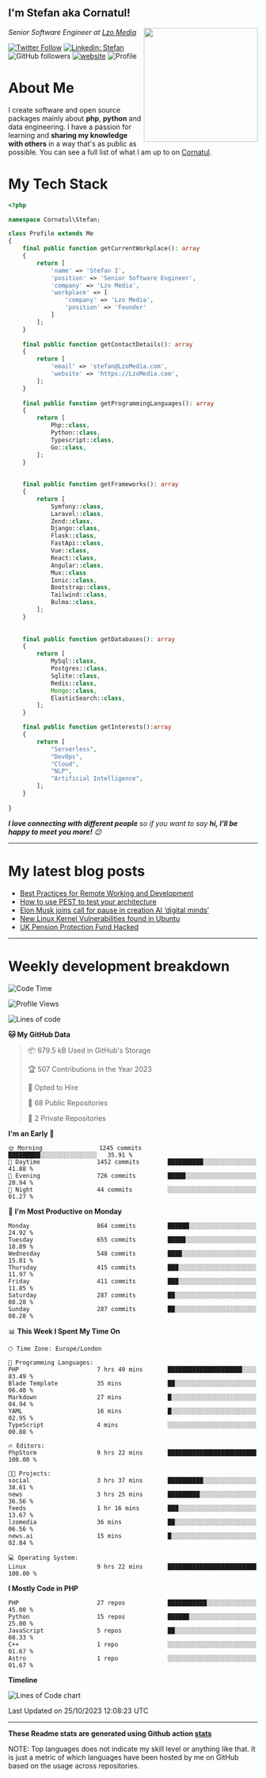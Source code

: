 <h2>I'm Stefan aka Cornatul! </h2>
<img align='right' src="https://i.giphy.com/media/YePKU8cVoIF3afvi8s/giphy.webp" width="230">
<p><em>Senior Software Engineer at <a href="https:/lzomedia.com/">Lzo Media
</a>
</em></p>

[![Twitter Follow](https://img.shields.io/twitter/follow/cornatul?label=Follow)](https://twitter.com/intent/follow?screen_name=cornatul)
[![Linkedin: Stefan](https://img.shields.io/badge/cornatul-blue?style=flat-square&logo=Linkedin&logoColor=white&link=https://www.linkedin.com/in/cornatul/)](https://www.linkedin.com/in/cornatul/)
![GitHub followers](https://img.shields.io/github/followers/cornatul?label=Follow&style=social)
[![website](https://img.shields.io/badge/Website-46a2f1.svg?&style=flat-square&logo=Google-Chrome&logoColor=white&link=https://cornatul.com/)](https://cornatul.com/)
![Profile](https://visitor-badge.glitch.me/badge?page_id=cornatul.cornatul)



# About Me
I create software and open source packages mainly about **php**, **python** and data engineering. 
I have a passion for learning and **sharing my knowledge with others** in a way that's as public as possible. 
You can see a full list of what I am up to on [Cornatul](https://lzomedia.com).


# My Tech Stack

```php
<?php

namespace Cornatul\Stefan;

class Profile extends Me
{
    final public function getCurrentWorkplace(): array
    {
        return [
            'name' => 'Stefan I',
            'position' => 'Senior Software Engineer',
            'company' => 'Lzo Media',
            'workplace' => [
                'company' => 'Lzo Media',
                'position' => 'Founder'         
            ]
        ];
    }
    
    final public function getContactDetails(): array
    {
        return [
            'email' => 'stefan@LzoMedia.com',
            'website' => 'https://LzoMedia.com',
        ];
    }
    
    final public function getProgrammingLanguages(): array
    {
        return [
            Php::class,
            Python::class,
            Typescript::class,
            Go::class,
        ];
    }
    
    
    final public function getFrameworks(): array
    {
        return [
            Symfony::class,
            Laravel::class,
            Zend::class,
            Django::class,
            Flask::class,
            FastApi::class,
            Vue::class,
            React::class,
            Angular::class,
            Mux::class
            Ionic::class,
            Bootstrap::class,
            Tailwind::class,
            Bulma::class,
        ];
    }
    
    
    final public function getDatabases(): array
    {
        return [
            MySql::class,
            Postgres::class,
            Sqlite::class,
            Redis::class,
            Mongo::class,
            ElasticSearch::class,
        ];
    }

    final public function getInterests():array
    {
        return [
            "Serverless",
            "DevOps",
            "Cloud",
            "NLP",
            "Artificial Intelligence",
        ];
    }
   
}
```
 <em><b>I love connecting with different people</b> so if you want to say <b>hi, I'll be happy to meet you more!</b> 😊</em>

---
# My latest blog posts
<!-- BLOG-POST-LIST:START -->
- [Best Practices for Remote Working and Development](https://lzomedia.com/best-practices-for-remote-working-and-development/)
- [How to use PEST to test your architecture](https://lzomedia.com/how-to-use-pest-to-test-your-architecture/)
- [Elon Musk joins call for pause in creation  AI ‘digital minds’](https://lzomedia.com/elon-musk-joins-call-for-pause-in-creation-ai-digital-minds/)
- [New Linux Kernel Vulnerabilities found in Ubuntu](https://lzomedia.com/linux-kernel-vulnerabilities-in-ubuntu/)
- [UK Pension Protection Fund Hacked](https://lzomedia.com/uk-pension-protection-fund-hacked/)
<!-- BLOG-POST-LIST:END -->

---
# Weekly development breakdown
<!--START_SECTION:waka-->
![Code Time](http://img.shields.io/badge/Code%20Time-295%20hrs%2022%20mins-blue)

![Profile Views](http://img.shields.io/badge/Profile%20Views-0-blue)

![Lines of code](https://img.shields.io/badge/From%20Hello%20World%20I%27ve%20Written-18.0%20million%20lines%20of%20code-blue)

**🐱 My GitHub Data** 

> 📦 679.5 kB Used in GitHub's Storage 
 > 
> 🏆 507 Contributions in the Year 2023
 > 
> 💼 Opted to Hire
 > 
> 📜 68 Public Repositories 
 > 
> 🔑 2 Private Repositories 
 > 
**I'm an Early 🐤** 

```text
🌞 Morning                1245 commits        █████████░░░░░░░░░░░░░░░░   35.91 % 
🌆 Daytime                1452 commits        ██████████░░░░░░░░░░░░░░░   41.88 % 
🌃 Evening                726 commits         █████░░░░░░░░░░░░░░░░░░░░   20.94 % 
🌙 Night                  44 commits          ░░░░░░░░░░░░░░░░░░░░░░░░░   01.27 % 
```
📅 **I'm Most Productive on Monday** 

```text
Monday                   864 commits         ██████░░░░░░░░░░░░░░░░░░░   24.92 % 
Tuesday                  655 commits         █████░░░░░░░░░░░░░░░░░░░░   18.89 % 
Wednesday                548 commits         ████░░░░░░░░░░░░░░░░░░░░░   15.81 % 
Thursday                 415 commits         ███░░░░░░░░░░░░░░░░░░░░░░   11.97 % 
Friday                   411 commits         ███░░░░░░░░░░░░░░░░░░░░░░   11.85 % 
Saturday                 287 commits         ██░░░░░░░░░░░░░░░░░░░░░░░   08.28 % 
Sunday                   287 commits         ██░░░░░░░░░░░░░░░░░░░░░░░   08.28 % 
```


📊 **This Week I Spent My Time On** 

```text
🕑︎ Time Zone: Europe/London

💬 Programming Languages: 
PHP                      7 hrs 49 mins       █████████████████████░░░░   83.49 % 
Blade Template           35 mins             ██░░░░░░░░░░░░░░░░░░░░░░░   06.40 % 
Markdown                 27 mins             █░░░░░░░░░░░░░░░░░░░░░░░░   04.94 % 
YAML                     16 mins             █░░░░░░░░░░░░░░░░░░░░░░░░   02.95 % 
TypeScript               4 mins              ░░░░░░░░░░░░░░░░░░░░░░░░░   00.88 % 

🔥 Editors: 
PhpStorm                 9 hrs 22 mins       █████████████████████████   100.00 % 

🐱‍💻 Projects: 
social                   3 hrs 37 mins       ██████████░░░░░░░░░░░░░░░   38.61 % 
news                     3 hrs 25 mins       █████████░░░░░░░░░░░░░░░░   36.56 % 
feeds                    1 hr 16 mins        ███░░░░░░░░░░░░░░░░░░░░░░   13.67 % 
lzomedia                 36 mins             ██░░░░░░░░░░░░░░░░░░░░░░░   06.56 % 
news.ai                  15 mins             █░░░░░░░░░░░░░░░░░░░░░░░░   02.84 % 

💻 Operating System: 
Linux                    9 hrs 22 mins       █████████████████████████   100.00 % 
```

**I Mostly Code in PHP** 

```text
PHP                      27 repos            ███████████░░░░░░░░░░░░░░   45.00 % 
Python                   15 repos            ██████░░░░░░░░░░░░░░░░░░░   25.00 % 
JavaScript               5 repos             ██░░░░░░░░░░░░░░░░░░░░░░░   08.33 % 
C++                      1 repo              ░░░░░░░░░░░░░░░░░░░░░░░░░   01.67 % 
Astro                    1 repo              ░░░░░░░░░░░░░░░░░░░░░░░░░   01.67 % 
```



**Timeline**

![Lines of Code chart](https://raw.githubusercontent.com/Cornatul/Cornatul/master/assets/bar_graph.png)


 Last Updated on 25/10/2023 12:08:23 UTC
<!--END_SECTION:waka-->


---


**These Readme stats are generated using Github action [stats](https://github.com/cornatul/stats)**

NOTE: Top languages does not indicate my skill level or anything like that. 
It is just a metric of which languages have been hosted by me on GitHub based on the usage across repositories. 

